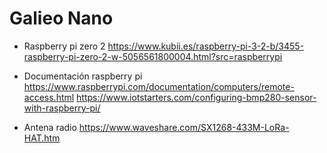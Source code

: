 # Galieo Nano

- Raspberry pi zero 2
https://www.kubii.es/raspberry-pi-3-2-b/3455-raspberry-pi-zero-2-w-5056561800004.html?src=raspberrypi

- Documentación raspberry pi
https://www.raspberrypi.com/documentation/computers/remote-access.html
https://www.iotstarters.com/configuring-bmp280-sensor-with-raspberry-pi/


- Antena radio
https://www.waveshare.com/SX1268-433M-LoRa-HAT.htm



